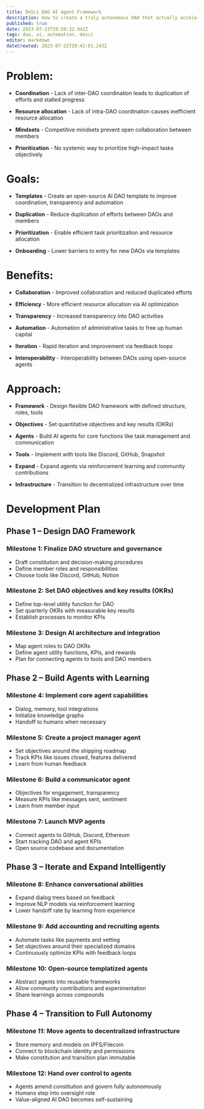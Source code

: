 ```yaml
---
title: DeSci DAO AI Agent Framework
description: How to create a truly autonomous DAO that actually accelerates scientific progress
published: true
date: 2023-07-23T19:59:32.942Z
tags: dao, ai, automation, desci
editor: markdown
dateCreated: 2023-07-22T20:42:01.243Z
---
```


# Problem:

- **Coordination** - Lack of inter-DAO coordination leads to duplication of efforts and stalled progress

- **Resource allocation** - Lack of intra-DAO coordination causes inefficient resource allocation

- **Mindsets** - Competitive mindsets prevent open collaboration between members

- **Prioritization** - No systemic way to prioritize high-impact tasks objectively

# Goals:

- **Templates** - Create an open-source AI DAO template to improve coordination, transparency and automation

- **Duplication** - Reduce duplication of efforts between DAOs and members

- **Prioritization** - Enable efficient task prioritization and resource allocation 

- **Onboarding** - Lower barriers to entry for new DAOs via templates

# Benefits:

- **Collaboration** - Improved collaboration and reduced duplicated efforts

- **Efficiency** - More efficient resource allocation via AI optimization

- **Transparency** - Increased transparency into DAO activities

- **Automation** - Automation of administrative tasks to free up human capital

- **Iteration** - Rapid iteration and improvement via feedback loops

- **Interoperability** - Interoperability between DAOs using open-source agents

# Approach:

- **Framework** - Design flexible DAO framework with defined structure, roles, tools

- **Objectives** - Set quantitative objectives and key results (OKRs)

- **Agents** - Build AI agents for core functions like task management and communication

- **Tools** - Implement with tools like Discord, GitHub, Snapshot

- **Expand** - Expand agents via reinforcement learning and community contributions

- **Infrastructure** - Transition to decentralized infrastructure over time


# Development Plan

## Phase 1 – Design DAO Framework

### Milestone 1: Finalize DAO structure and governance
- Draft constitution and decision-making procedures
- Define member roles and responsibilities
- Choose tools like Discord, GitHub, Notion

### Milestone 2: Set DAO objectives and key results (OKRs)
- Define top-level utility function for DAO
- Set quarterly OKRs with measurable key results
- Establish processes to monitor KPIs

### Milestone 3: Design AI architecture and integration
- Map agent roles to DAO OKRs
- Define agent utility functions, KPIs, and rewards
- Plan for connecting agents to tools and DAO members

## Phase 2 – Build Agents with Learning

### Milestone 4: Implement core agent capabilities
- Dialog, memory, tool integrations
- Initialize knowledge graphs
- Handoff to humans when necessary

### Milestone 5: Create a project manager agent
- Set objectives around the shipping roadmap
- Track KPIs like issues closed, features delivered
- Learn from human feedback

### Milestone 6: Build a communicator agent
- Objectives for engagement, transparency
- Measure KPIs like messages sent, sentiment
- Learn from member input

### Milestone 7: Launch MVP agents
- Connect agents to GitHub, Discord, Ethereum
- Start tracking DAO and agent KPIs
- Open source codebase and documentation

## Phase 3 – Iterate and Expand Intelligently

### Milestone 8: Enhance conversational abilities
- Expand dialog trees based on feedback
- Improve NLP models via reinforcement learning
- Lower handoff rate by learning from experience

### Milestone 9: Add accounting and recruiting agents
- Automate tasks like payments and vetting
- Set objectives around their specialized domains
- Continuously optimize KPIs with feedback loops

### Milestone 10: Open-source templatized agents
- Abstract agents into reusable frameworks
- Allow community contributions and experimentation
- Share learnings across compounds

## Phase 4 – Transition to Full Autonomy

### Milestone 11: Move agents to decentralized infrastructure
- Store memory and models on IPFS/Filecoin
- Connect to blockchain identity and permissions
- Make constitution and transition plan immutable

### Milestone 12: Hand over control to agents
- Agents amend constitution and govern fully autonomously
- Humans step into oversight role
- Value-aligned AI DAO becomes self-sustaining

